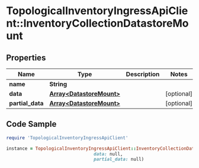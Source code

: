 # TopologicalInventoryIngressApiClient::InventoryCollectionDatastoreMount

## Properties

Name | Type | Description | Notes
------------ | ------------- | ------------- | -------------
**name** | **String** |  | 
**data** | [**Array&lt;DatastoreMount&gt;**](DatastoreMount.md) |  | [optional] 
**partial_data** | [**Array&lt;DatastoreMount&gt;**](DatastoreMount.md) |  | [optional] 

## Code Sample

```ruby
require 'TopologicalInventoryIngressApiClient'

instance = TopologicalInventoryIngressApiClient::InventoryCollectionDatastoreMount.new(name: null,
                                 data: null,
                                 partial_data: null)
```


